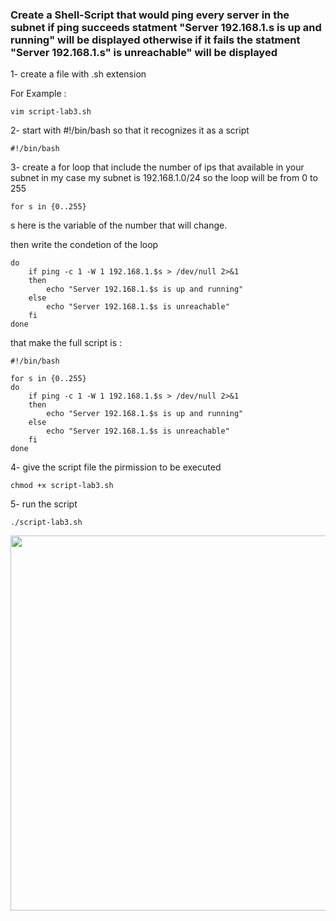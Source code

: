 ### Create a Shell-Script that would ping every server in the subnet if ping succeeds statment "Server 192.168.1.s is up and running" will be displayed otherwise if it fails the statment "Server 192.168.1.s" is unreachable" will be displayed

1- create a file with .sh extension 

For Example :
```
vim script-lab3.sh
```

2- start with #!/bin/bash so that it recognizes it as a script
```
#!/bin/bash
```

 3- create a for loop that include the number of ips that available in your subnet
 in my case my subnet is 192.168.1.0/24 so the loop will be from 0 to 255
 ```
for s in {0..255}
```
s here is the variable of the number that will change.

then write the condetion of the loop
```
do
    if ping -c 1 -W 1 192.168.1.$s > /dev/null 2>&1
    then
        echo "Server 192.168.1.$s is up and running"
    else
        echo "Server 192.168.1.$s is unreachable"
    fi
done
```

that make the full script is :
```
#!/bin/bash

for s in {0..255}
do
    if ping -c 1 -W 1 192.168.1.$s > /dev/null 2>&1
    then
        echo "Server 192.168.1.$s is up and running"
    else
        echo "Server 192.168.1.$s is unreachable"
    fi
done
```

4- give the script file the pirmission to be executed
```
chmod +x script-lab3.sh
```

5- run the script
```
./script-lab3.sh
```
<img src="https://github.com/saeedkouta/ivolve-training/assets/167209058/60c948b4-c6af-4c21-bc16-16343e1c25c1" width="600" >
